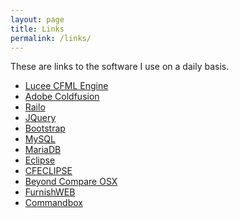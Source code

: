 ```yaml
---
layout: page
title: Links
permalink: /links/
---
```


These are links to the software I use on a daily basis.

- [Lucee CFML Engine](http://lucee.org/)
- [Adobe Coldfusion]()
- [Railo]()
- [JQuery](http://jquery.org/)
- [Bootstrap](http://getbootstrap.com)
- [MySQL](http://dev.mysql.com)
- [MariaDB](https://mariadb.org)
- [Eclipse](https://eclipse.org/downloads/)
- [CFECLIPSE](http://cfeclipse.org)
- [Beyond Compare OSX](http://www.scootersoftware.com/download.php)
- [FurnishWEB](http://www.furnishweb.com)
- [Commandbox](https://www.ortussolutions.com/products/commandbox)